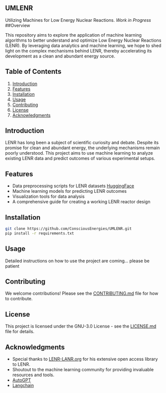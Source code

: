 ## UMLENR

Utilizing Machines for Low Energy Nuclear Reactions. 
*Work in Progress*
##Overview

This repository aims to explore the application of machine learning algorithms to better understand and optimize Low Energy Nuclear Reactions (LENR). By leveraging data analytics and machine learning, we hope to shed light on the complex mechanisms behind LENR, thereby accelerating its development as a clean and abundant energy source.

## Table of Contents

1. [Introduction](#introduction)
2. [Features](#features)
3. [Installation](#installation)
4. [Usage](#usage)
5. [Contributing](#contributing)
6. [License](#license)
7. [Acknowledgments](#acknowledgments)

## Introduction

LENR has long been a subject of scientific curiosity and debate. Despite its promise for clean and abundant energy, the underlying mechanisms remain poorly understood. This project aims to use machine learning to analyze existing LENR data and predict outcomes of various experimental setups.

## Features

- Data preprocessing scripts for LENR datasets [HuggingFace](https://huggingface.co/ConsciousEnergies)
- Machine learning models for predicting LENR outcomes
- Visualization tools for data analysis
- A comprehensive guide for creating a working LENR reactor design

## Installation

```bash
git clone https://github.com/ConsciousEnergies/UMLENR.git
pip install -r requirements.txt
```

## Usage

Detailed instructions on how to use the project are coming... please be patient

## Contributing

We welcome contributions! Please see the [CONTRIBUTING.md](CONTRIBUTING.md) file for how to contribute.

## License

This project is licensed under the GNU-3.0 License - see the [LICENSE.md](LICENSE.md) file for details.

## Acknowledgments

- Special thanks to [LENR-LANR.org](https://lenr-canr.org) for his extensive open access library to LENR.
- Shoutout to the machine learning community for providing invaluable resources and tools.
- [AutoGPT](https://github.com/Significant-Gravitas/Auto-GPT)
- [Langchain](https://github.com/langchain-ai/langchain) 

